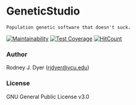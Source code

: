 # GeneticStudio

    Population genetic software that doesn't suck.

[![Maintainability](https://api.codeclimate.com/v1/badges/521f663f009f0b2c8429/maintainability)](https://codeclimate.com/github/dyerlab/GeneticStudio/maintainability) [![Test Coverage](https://api.codeclimate.com/v1/badges/521f663f009f0b2c8429/test_coverage)](https://codeclimate.com/github/dyerlab/GeneticStudio/test_coverage) [![HitCount](http://hits.dwyl.io/dyerlab/GeneticStudio.svg)](http://hits.dwyl.io/dyerlab/GeneticStudio)


### Author

Rodney J. Dyer (rjdyer@vcu.edu)

### License

GNU General Public License v3.0
